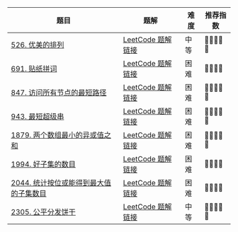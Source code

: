 | 题目                                                         | 题解                                                         | 难度 | 推荐指数 |
| ------------------------------------------------------------ | ------------------------------------------------------------ | ---- | -------- |
| [526. 优美的排列](https://leetcode-cn.com/problems/beautiful-arrangement/) | [LeetCode 题解链接](https://leetcode-cn.com/problems/beautiful-arrangement/solution/gong-shui-san-xie-xiang-jie-liang-chong-vgsia/) | 中等 | 🤩🤩🤩🤩🤩    |
| [691. 贴纸拼词](https://leetcode.cn/problems/stickers-to-spell-word/) | [LeetCode 题解链接](https://leetcode.cn/problems/stickers-to-spell-word/solution/by-ac_oier-5vv3/) | 困难 | 🤩🤩🤩🤩     |
| [847. 访问所有节点的最短路径](https://leetcode-cn.com/problems/shortest-path-visiting-all-nodes/) | [LeetCode 题解链接](https://leetcode-cn.com/problems/shortest-path-visiting-all-nodes/solution/gong-shui-san-xie-yi-ti-shuang-jie-bfs-z-6p2k/) | 困难 | 🤩🤩🤩🤩🤩    |
| [943. 最短超级串](https://leetcode.cn/problems/find-the-shortest-superstring/) | [LeetCode 题解链接](https://leetcode.cn/problems/find-the-shortest-superstring/solution/gong-shui-san-xie-zhuang-ya-dp-yun-yong-p6hlz/) | 困难 | 🤩🤩🤩🤩🤩    |
| [1879. 两个数组最小的异或值之和](https://leetcode.cn/problems/minimum-xor-sum-of-two-arrays/) | [LeetCode 题解链接](https://leetcode.cn/problems/minimum-xor-sum-of-two-arrays/solutions/2402125/gong-shui-san-xie-yi-ti-shuang-jie-zhuan-iusv/) | 困难 | 🤩🤩🤩🤩🤩    |
| [1994. 好子集的数目](https://leetcode-cn.com/problems/the-number-of-good-subsets/) | [LeetCode 题解链接](https://leetcode-cn.com/problems/the-number-of-good-subsets/solution/gong-shui-san-xie-zhuang-ya-dp-yun-yong-gz4w5/) | 困难 | 🤩🤩🤩🤩     |
| [2044. 统计按位或能得到最大值的子集数目](https://leetcode-cn.com/problems/count-number-of-maximum-bitwise-or-subsets/) | [LeetCode 题解链接](https://leetcode-cn.com/problems/count-number-of-maximum-bitwise-or-subsets/solution/by-ac_oier-dos6/) | 困难 | 🤩🤩🤩🤩     |
| [2305. 公平分发饼干](https://leetcode.cn/problems/fair-distribution-of-cookies/) | [LeetCode 题解链接](https://leetcode.cn/problems/fair-distribution-of-cookies/solution/gong-shui-san-xie-jian-dan-zhuang-ya-dp-trg25/) | 中等 | 🤩🤩🤩🤩🤩    |

